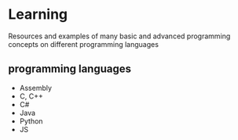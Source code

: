 # Learning

Resources and examples of many basic and advanced programming concepts on different programming languages

## programming languages
- Assembly
- C, C++
- C#
- Java
- Python
- JS
